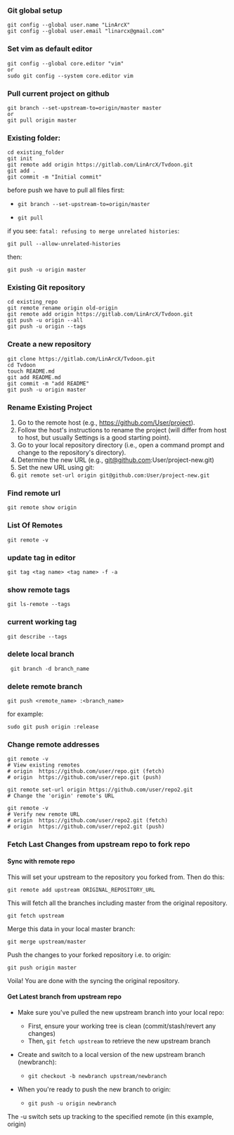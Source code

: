 ### Git global setup

```
git config --global user.name "LinArcX"
git config --global user.email "linarcx@gmail.com"
```

### Set vim as default editor
```
git config --global core.editor "vim"
or
sudo git config --system core.editor vim
```


### Pull current project on github
```
git branch --set-upstream-to=origin/master master
or 
git pull origin master
```

### Existing folder:
```
cd existing_folder
git init
git remote add origin https://gitlab.com/LinArcX/Tvdoon.git
git add .
git commit -m "Initial commit"
```

before push we have to pull all files first:

* `git branch --set-upstream-to=origin/master`

* `git pull`

if you see:
`fatal: refusing to merge unrelated histories`:

`git pull --allow-unrelated-histories`

then:
```
git push -u origin master
```


### Existing Git repository
```
cd existing_repo
git remote rename origin old-origin
git remote add origin https://gitlab.com/LinArcX/Tvdoon.git
git push -u origin --all
git push -u origin --tags
```

### Create a new repository
```
git clone https://gitlab.com/LinArcX/Tvdoon.git
cd Tvdoon
touch README.md
git add README.md
git commit -m "add README"
git push -u origin master
```
### Rename Existing Project
1. Go to the remote host (e.g., https://github.com/User/project).
2. Follow the host's instructions to rename the project (will differ from host to host, but usually Settings is a good starting point).
3. Go to your local repository directory (i.e., open a command prompt and change to the repository's directory).
4. Determine the new URL (e.g., git@github.com:User/project-new.git)
5. Set the new URL using git:
6. `git remote set-url origin git@github.com:User/project-new.git`

### Find remote url
`git remote show origin`


### List Of Remotes
`git remote -v`

### update tag in editor
`git tag <tag name> <tag name> -f -a`

### show remote tags
`git ls-remote --tags`

### current working tag
`git describe --tags`

### delete local branch
```
 git branch -d branch_name
 ```
 
 ### delete remote branch
 ```
 git push <remote_name> :<branch_name>
 ```
 for example:
 ```
 sudo git push origin :release 
 ```

### Change remote addresses
```
git remote -v
# View existing remotes
# origin  https://github.com/user/repo.git (fetch)
# origin  https://github.com/user/repo.git (push)

git remote set-url origin https://github.com/user/repo2.git
# Change the 'origin' remote's URL

git remote -v
# Verify new remote URL
# origin  https://github.com/user/repo2.git (fetch)
# origin  https://github.com/user/repo2.git (push)
```
### Fetch Last Changes from upstream repo to fork repo

#### Sync with remote repo
This will set your upstream to the repository you forked from. Then do this:

`git remote add upstream ORIGINAL_REPOSITORY_URL`

This will fetch all the branches including master from the original repository.

`git fetch upstream`  

Merge this data in your local master branch:

`git merge upstream/master`

Push the changes to your forked repository i.e. to origin:

`git push origin master`

Voila! You are done with the syncing the original repository.

#### Get Latest branch from upstream repo
- Make sure you've pulled the new upstream branch into your local repo:
  - First, ensure your working tree is clean (commit/stash/revert any changes)
  - Then, `git fetch upstream` to retrieve the new upstream branch

- Create and switch to a local version of the new upstream branch (newbranch):
  - `git checkout -b newbranch upstream/newbranch`

- When you're ready to push the new branch to origin:
  - `git push -u origin newbranch`

The -u switch sets up tracking to the specified remote (in this example, origin)

